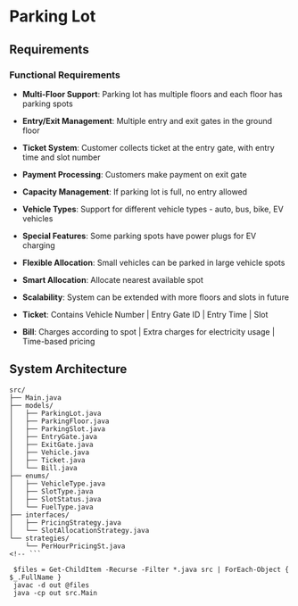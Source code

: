 # Parking Lot

## Requirements

### Functional Requirements
- **Multi-Floor Support**: Parking lot has multiple floors and each floor has parking spots
- **Entry/Exit Management**: Multiple entry and exit gates in the ground floor
- **Ticket System**: Customer collects ticket at the entry gate, with entry time and slot number
- **Payment Processing**: Customers make payment on exit gate
- **Capacity Management**: If parking lot is full, no entry allowed
- **Vehicle Types**: Support for different vehicle types - auto, bus, bike, EV vehicles
- **Special Features**: Some parking spots have power plugs for EV charging
- **Flexible Allocation**: Small vehicles can be parked in large vehicle spots
- **Smart Allocation**: Allocate nearest available spot
- **Scalability**: System can be extended with more floors and slots in future

- **Ticket**: Contains Vehicle Number | Entry Gate ID | Entry Time | Slot
- **Bill**: Charges according to spot | Extra charges for electricity usage | Time-based pricing

## System Architecture

```
src/
├── Main.java
├── models/
│   ├── ParkingLot.java
│   ├── ParkingFloor.java
│   ├── ParkingSlot.java
│   ├── EntryGate.java
│   ├── ExitGate.java
│   ├── Vehicle.java
│   ├── Ticket.java
│   └── Bill.java
├── enums/
│   ├── VehicleType.java
│   ├── SlotType.java
│   ├── SlotStatus.java
│   └── FuelType.java
├── interfaces/
│   ├── PricingStrategy.java
│   └── SlotAllocationStrategy.java
└── strategies/
    └── PerHourPricingSt.java
<!-- ```

 $files = Get-ChildItem -Recurse -Filter *.java src | ForEach-Object { $_.FullName }
 javac -d out @files  
 java -cp out src.Main